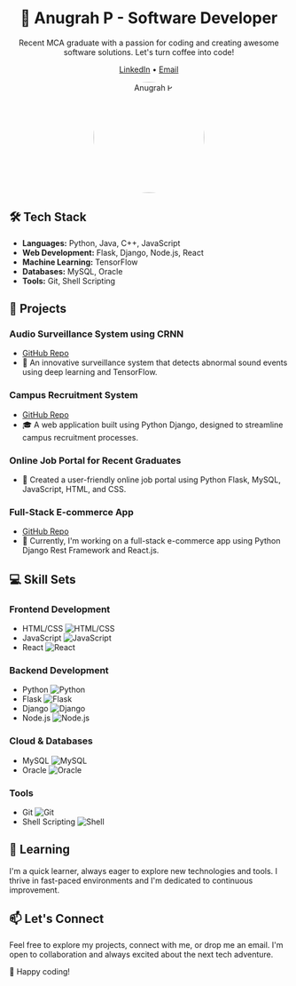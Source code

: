 <h1 align="center">🚀 Anugrah P - Software Developer</h1>

<p align="center">Recent MCA graduate with a passion for coding and creating awesome software solutions. Let's turn coffee into code!</p>

<p align="center">
  <a href="https://www.linkedin.com/in/anugrahprathap/">LinkedIn</a> •
  <a href="mailto:anugrahprathap@gmail.com">Email</a>
</p>

<p align="center">
  <img src="https://avatars.githubusercontent.com/u/84971294?s=400&u=385872cf6792095d5fa0e563fa43cb079ea3c13e&v=4" alt="Anugrah P" width="200" style="border-radius: 50%">
</p>

## 🛠️ Tech Stack

- **Languages:** Python, Java, C++, JavaScript
- **Web Development:** Flask, Django, Node.js, React
- **Machine Learning:** TensorFlow
- **Databases:** MySQL, Oracle
- **Tools:** Git, Shell Scripting

## 💼 Projects

### Audio Surveillance System using CRNN
- [GitHub Repo](https://github.com/anugrahprathap/Audio-Surveillance)
- 🎵 An innovative surveillance system that detects abnormal sound events using deep learning and TensorFlow.

### Campus Recruitment System
- [GitHub Repo](https://github.com/anugrahprathap/campus-recruitment-app)
- 🎓 A web application built using Python Django, designed to streamline campus recruitment processes.

### Online Job Portal for Recent Graduates
- 🎉 Created a user-friendly online job portal using Python Flask, MySQL, JavaScript, HTML, and CSS.

### Full-Stack E-commerce App
- [GitHub Repo](https://github.com/anugrahprathap/DjangoReactEcommerce)
- 🛒 Currently, I'm working on a full-stack e-commerce app using Python Django Rest Framework and React.js.

## 💻 Skill Sets

### Frontend Development
- HTML/CSS ![HTML/CSS](https://img.shields.io/badge/-HTML%2FCSS-ff6600?style=for-the-badge&logo=html5&logoColor=white)
- JavaScript ![JavaScript](https://img.shields.io/badge/-JavaScript-ffcc33?style=for-the-badge&logo=javascript&logoColor=white)
- React ![React](https://img.shields.io/badge/-React-61DAFB?style=for-the-badge&logo=react&logoColor=white)

### Backend Development
- Python ![Python](https://img.shields.io/badge/-Python-3776AB?style=for-the-badge&logo=python&logoColor=white)
- Flask ![Flask](https://img.shields.io/badge/-Flask-000000?style=for-the-badge&logo=flask&logoColor=white)
- Django ![Django](https://img.shields.io/badge/-Django-092E20?style=for-the-badge&logo=django&logoColor=white)
- Node.js ![Node.js](https://img.shields.io/badge/-Node.js-339933?style=for-the-badge&logo=node.js&logoColor=white)

### Cloud & Databases
- MySQL ![MySQL](https://img.shields.io/badge/-MySQL-4479A1?style=for-the-badge&logo=mysql&logoColor=white)
- Oracle ![Oracle](https://img.shields.io/badge/-Oracle-F80000?style=for-the-badge&logo=oracle&logoColor=white)

### Tools
- Git ![Git](https://img.shields.io/badge/-Git-F05032?style=for-the-badge&logo=git&logoColor=white)
- Shell Scripting ![Shell](https://img.shields.io/badge/-Shell-4EAA25?style=for-the-badge)

## 🌱 Learning

I'm a quick learner, always eager to explore new technologies and tools. I thrive in fast-paced environments and I'm dedicated to continuous improvement.

## 📫 Let's Connect

Feel free to explore my projects, connect with me, or drop me an email. I'm open to collaboration and always excited about the next tech adventure.

🚀 Happy coding!
